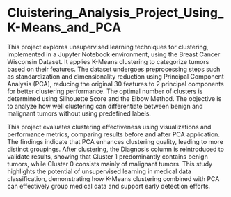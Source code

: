 # Cluistering_Analysis_Project_Using_K-Means_and_PCA
This project explores unsupervised learning techniques for clustering, implemented in a Jupyter Notebook environment, using the Breast Cancer Wisconsin Dataset. It applies K-Means clustering to categorize tumors based on their features. The dataset undergoes preprocessing steps such as standardization and dimensionality reduction using Principal Component Analysis (PCA), reducing the original 30 features to 2 principal components for better clustering performance. The optimal number of clusters is determined using Silhouette Score and the Elbow Method. The objective is to analyze how well clustering can differentiate between benign and malignant tumors without using predefined labels.

This project evaluates clustering effectiveness using visualizations and performance metrics, comparing results before and after PCA application. The findings indicate that PCA enhances clustering quality, leading to more distinct groupings. After clustering, the Diagnosis column is reintroduced to validate results, showing that Cluster 1 predominantly contains benign tumors, while Cluster 0 consists mainly of malignant tumors. This study highlights the potential of unsupervised learning in medical data classification, demonstrating how K-Means clustering combined with PCA can effectively group medical data and support early detection efforts.
